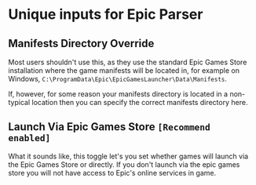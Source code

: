 # Unique inputs for Epic Parser

## Manifests Directory Override

Most users shouldn't use this, as they use the standard Epic Games Store installation where the game manifests will be located in, for example on Windows, `C:\ProgramData\Epic\EpicGamesLauncher\Data\Manifests`. 

If, however, for some reason your manifests directory is located in a non-typical location then you can specify the correct manifests directory here.

## Launch Via Epic Games Store `[Recommend enabled]`

What it sounds like, this toggle let's you set whether games will launch via the Epic Games Store or directly. If you don't launch via the epic games store you will not have access to Epic's online services in game.

